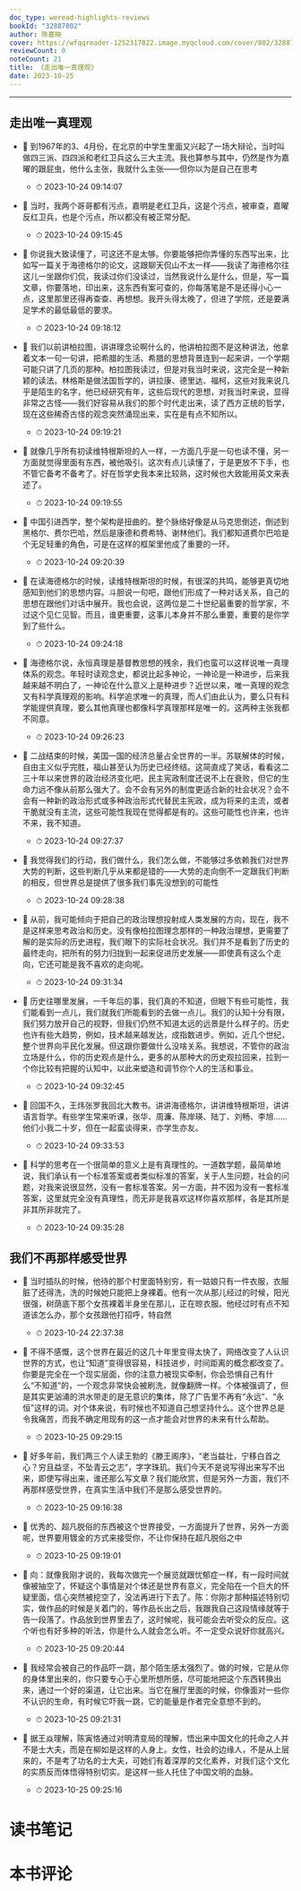 ```yaml
---
doc_type: weread-highlights-reviews
bookId: "32887802"
author: 陈嘉映
cover: https://wfqqreader-1252317822.image.myqcloud.com/cover/802/32887802/t7_32887802.jpg
reviewCount: 0
noteCount: 21
title: 《走出唯一真理观》
date: 2023-10-25
---
```


---


## 走出唯一真理观


- 📌 到1967年的3、4月份，在北京的中学生里面又兴起了一场大辩论，当时叫做四三派、四四派和老红卫兵这么三大主流。我也算参与其中，仍然是作为嘉曜的跟屁虫，他什么主张，我就什么主张——但你以为是自己在思考 
    - ⏱ 2023-10-24 09:14:07 

- 📌 当时，我两个哥哥都有污点，嘉明是老红卫兵，这是个污点，被审查，嘉曜反红卫兵，也是个污点，所以都没有被正常分配。 
    - ⏱ 2023-10-24 09:15:45 

- 📌 你说我大致读懂了，可这还不是太够。你要能够把你弄懂的东西写出来，比如写一篇关于海德格尔的论文，这跟聊天侃山不太一样——我读了海德格尔往这儿一坐跟你们侃，我读过你们没读过，当然我说什么是什么，但是，写一篇文章，你要落地，印出来，这东西有案可查的，你每落笔是不是还得小心一点，这里那里还得再查查、再想想。我开头得太晚了，但进了学院，还是要满足学术的最低最低的要求。 
    - ⏱ 2023-10-24 09:18:12 

- 📌 我们以前讲柏拉图，讲讲理念论啊什么的，他讲柏拉图不是这种讲法，他拿着文本一句一句讲，把希腊的生活、希腊的思想背景连到一起来讲，一个学期可能只讲了几页的那种。柏拉图我读过，但是对我当时来说，这完全是一种新颖的读法。林格斯是做法国哲学的，讲拉康、德里达、福柯，这些对我来说几乎是陌生的名字，他已经研究有年，这些后现代的思想，对我当时来说，显得非常之古怪——我们好容易从我们的那个时代走出来，读了西方正统的哲学，现在这些稀奇古怪的观念突然涌现出来，实在是有点不知所以。 
    - ⏱ 2023-10-24 09:19:21 

- 📌 就像几乎所有初读维特根斯坦的人一样，一方面几乎是一句也读不懂，另一方面就觉得里面有东西，被他吸引。这次有点儿读懂了，于是更放不下手，也不管它备考不备考了。好在哲学史我本来比较熟，这时候也大致能用英文来表述了。 
    - ⏱ 2023-10-24 09:19:55 

- 📌 中国引进西学，整个架构是扭曲的。整个脉络好像是从马克思倒述，倒述到黑格尔、费尔巴哈，然后是康德和费希特、谢林他们。我们都知道费尔巴哈是个无足轻重的角色，可是在这样的框架里他成了重要的一环。 
    - ⏱ 2023-10-24 09:20:39 

- 📌 在读海德格尔的时候，读维特根斯坦的时候，有很深的共鸣，能够更真切地感知到他们的思想内容。斗胆说一句吧，跟他们形成了一种对话关系，自己的思想在跟他们对话中展开。我也会说，这两位是二十世纪最重要的哲学家，不过这个见仁见智。而且，谁更重要，这事儿本身并不那么重要，重要的是你学到了些什么。 
    - ⏱ 2023-10-24 09:24:18 

- 📌 海德格尔说，永恒真理是基督教思想的残余，我们也蛮可以这样说唯一真理体系的观念。年轻时读观念史，都说比起多神论，一神论是一种进步，后来我越来越不明白了，一神论在什么意义上是种进步？近世以来，唯一真理的观念又有科学真理观的影响。科学追求唯一的真理，而人们由此认为，要么只有科学能提供真理，要么其他真理也都像科学真理那样是唯一的。这两种主张我都不同意。 
    - ⏱ 2023-10-24 09:26:23 

- 📌 二战结束的时候，美国一国的经济总量占全世界的一半。苏联解体的时候，自由主义似乎完胜，福山甚至认为历史已经终结。这简直成了笑话，看看这二三十年以来世界的政治经济变化吧，民主宪政制度还说不上在衰败，但它的生命力远不像从前那么强大了。会不会有另外的制度更适合新的社会状况？会不会有一种新的政治形式或多种政治形式代替民主宪政，成为将来的主流，或者干脆就没有主流，这些可能性我现在觉得都是有的。这些可能性也许来，也许不来，我不知道。 
    - ⏱ 2023-10-24 09:27:37 

- 📌 我觉得我们的行动，我们做什么，我们怎么做，不能够过多依赖我们对世界大势的判断，这些判断几乎从来都是错的——大势的走向倒不一定跟我们判断的相反，但世界总是提供了很多我们事先没想到的可能性 
    - ⏱ 2023-10-24 09:28:38 

- 📌 从前，我可能倾向于把自己的政治理想投射成人类发展的方向，现在，我不是这样来思考政治和历史。没有像柏拉图理念那样的一种政治理想，更需要了解的是实际的历史进程，我们眼下的实际社会状况。我们并不是看到了历史的最终走向，把所有的努力归拢到一起来促进历史发展——即使真有这么个走向，它还可能是我不喜欢的走向呢。 
    - ⏱ 2023-10-24 09:31:34 

- 📌 历史往哪里发展，一千年后的事，我们真的不知道，但眼下有些可能性，我们能看到一点儿，我们就我们所能看到的去做一点儿。我们的认知十分有限，我们努力放开自己的视野，但我们仍然不知道太远的远景是什么样子的。历史也许有些大趋势，例如，技术越来越发达，成指数进步。例如，近几个世纪，整个世界向平民化发展。但这跟你要做什么没啥关系。我想说，不管你的政治立场是什么，你的历史观点是什么，更多的从那种大的历史观拉回来，拉到一个你比较有把握的认知中，以此来塑造和调节你个人的生活和事业。 
    - ⏱ 2023-10-24 09:32:45 

- 📌 回国不久，王炜张罗我回北大教书。讲讲海德格尔，讲讲维特根斯坦，讲讲语言哲学。有些学生常来听课，张华、周濂、陈岸瑛、陆丁、刘畅、李旭……他们小我二十岁，但在一起蛮谈得来，亦学生亦友。 
    - ⏱ 2023-10-24 09:33:53 

- 📌 科学的思考在一个很简单的意义上是有真理性的。一道数学题，最简单地说，我们承认有一个标准答案或者类似标准的答案，关于人生问题，社会的问题，对我来说很显然，没有一套标准答案。另一方面，并不因为没有一套标准答案，这里就完全没有真理性，而无非是我喜欢这样你喜欢那样，各是其所是非其所非就完了。 
    - ⏱ 2023-10-24 09:35:28 
## 我们不再那样感受世界


- 📌 当时插队的时候，他待的那个村里面特别穷，有一姑娘只有一件衣服，衣服脏了还得洗，洗的时候她只能把上身裸着。他有一次从那儿经过的时候，阳光很强，树荫底下那个女孩裸着半身坐在那儿，正在晾衣服。他经过时有点不知道该怎么办，那个女孩跟他打招呼，特自然 
    - ⏱ 2023-10-24 22:37:38 

- 📌 不得不感慨，这个世界在最近的这几十年里变得太快了，网络改变了人认识世界的方式，也让“知道”变得很容易，科技进步，时间距离的概念都改变了。你要是完全在一个现实层面，你的注意力被现实牵制，你会恐惧自己有什么“不知道”的，一个观念非常快会被刷洗，就像翻牌一样。个体被强调了，但是其实更汹涌的洪水带走的是无意识的集体，除了广告里不再有“永远”、“永恒”这样的词。对个体来说，有时候也不知道自己想坚持什么。这个世界总是令我痛苦，而我不确定用现有的这一点才能会对世界的未来有什么帮助。 
    - ⏱ 2023-10-25 09:29:15 

- 📌 好多年前，我们两三个人读王勃的《滕王阁序》，“老当益壮，宁移白首之心？穷且益坚，不坠青云之志”，字字珠玑。我们今天不是说写得出来写不出来，即使写得出来，谁还那么写文章？我们能欣赏，但是另外一方面，我们不再那样感受世界，在真实生活中我们不是那么感受世界的。 
    - ⏱ 2023-10-25 09:16:38 

- 📌 优秀的、超凡脱俗的东西被这个世界接受，一方面提升了世界，另外一方面呢，世界要用镀金的方式来接受你，不让你保持在超凡脱俗之中 
    - ⏱ 2023-10-25 09:19:01 

- 📌 向：就像我刚才说的，我每次做完一个展览就跟忧郁症一样，有一段时间就像被抽空了，怀疑这个事情是对个体还是世界有意义，完全陷在一个巨大的怀疑里面，信心突然被挖空了，没法再进行下去了。陈：你刚才那种描述特别切实，做作品的时候是关着门的，等作品长出之后，我跟我自己这段情缘就等于告一段落了。作品放到世界里去了，这时候呢，我可能会去听受众的反应。这个听也有好多种的听法，你是什么人就会怎么听。不一定受众说好你就高兴。 
    - ⏱ 2023-10-25 09:20:44 

- 📌 我经常会被自己的作品吓一跳，那个陌生感太强烈了。做的时候，它是从你的身体里出来的，你只要专心于心里所想所感，尽可能地把这个东西转换出来，通过一个好的渠道，让它出来。当它在展厅里面的时候，你像面对一些你不认识的生命，有时候它吓我一跳，它的能量是作者完全意想不到的。 
    - ⏱ 2023-10-25 09:21:31 

- 📌 据王焱理解，陈寅恪通过对明清变局的理解，悟出来中国文化的托命之人并不是士大夫，而是在柳如是这样的人身上。女性，社会的边缘人，不是从上层来的，不是考了功名的士大夫，可她们有着深厚的文化素养，对我们这个文化的实质反而体悟得特别切实。是这样一些人托住了中国文明的血脉。 
    - ⏱ 2023-10-25 09:25:16 

# 读书笔记


# 本书评论
